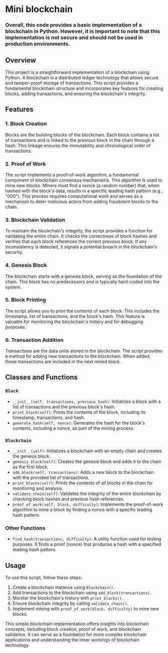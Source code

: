 # Mini blockchain

### Overall, this code provides a basic implementation of a blockchain in Python. However, it is important to note that this implementation is not secure and should not be used in production environments.

## Overview

This project is a straightforward implementation of a blockchain using Python. A blockchain is a distributed ledger technology that allows secure and tamper-proof storage of transactions. This script provides a fundamental blockchain structure and incorporates key features for creating blocks, adding transactions, and ensuring the blockchain's integrity.

## Features

### 1. Block Creation

Blocks are the building blocks of the blockchain. Each block contains a list of transactions and is linked to the previous block in the chain through a hash. This linkage ensures the immutability and chronological order of transactions.

### 2. Proof of Work

The script implements a proof-of-work algorithm, a fundamental component of blockchain consensus mechanisms. This algorithm is used to mine new blocks. Miners must find a nonce (a random number) that, when hashed with the block's data, results in a specific leading hash pattern (e.g., "000"). This process requires computational work and serves as a mechanism to deter malicious actors from adding fraudulent blocks to the chain.

### 3. Blockchain Validation

To maintain the blockchain's integrity, the script provides a function for validating the entire chain. It checks the correctness of block hashes and verifies that each block references the correct previous block. If any inconsistency is detected, it signals a potential breach in the blockchain's security.

### 4. Genesis Block

The blockchain starts with a genesis block, serving as the foundation of the chain. This block has no predecessors and is typically hard-coded into the system.

### 5. Block Printing

The script allows you to print the contents of each block. This includes the timestamp, list of transactions, and the block's hash. This feature is valuable for monitoring the blockchain's history and for debugging purposes.

### 6. Transaction Addition

Transactions are the data units stored in the blockchain. The script provides a method for adding new transactions to the blockchain. When added, these transactions are included in the next mined block.

## Classes and Functions

### `Block`

- `__init__(self, transactions, previous_hash)`: Initializes a block with a list of transactions and the previous block's hash.
- `print_block(self)`: Prints the contents of the block, including its timestamp, transactions, and hash.
- `generate_hash(self, nonce)`: Generates the hash for the block's contents, including a nonce, as part of the mining process.

### `Blockchain`

- `__init__(self)`: Initializes a blockchain with an empty chain and creates the genesis block.
- `genesis_block(self)`: Creates the genesis block and adds it to the chain as the first block.
- `add_block(self, transactions)`: Adds a new block to the blockchain with the provided list of transactions.
- `print_blocks(self)`: Prints the contents of all blocks in the chain for monitoring and analysis.
- `validate_chain(self)`: Validates the integrity of the entire blockchain by checking block hashes and previous hash references.
- `proof_of_work(self, block, difficulty)`: Implements the proof-of-work algorithm to mine a block by finding a nonce with a specific leading hash pattern.

### Other Functions

- `find_hash(transactions, difficulty)`: A utility function used for testing purposes. It finds a proof (nonce) that produces a hash with a specified leading hash pattern.

## Usage

To use this script, follow these steps:

1. Create a blockchain instance using `Blockchain()`.
2. Add transactions to the blockchain using `add_block(transactions)`.
3. Monitor the blockchain's history with `print_blocks()`.
4. Ensure blockchain integrity by calling `validate_chain()`.
5. Implement mining with `proof_of_work(block, difficulty)` to mine new blocks.

This simple blockchain implementation offers insights into blockchain concepts, including block creation, proof of work, and blockchain validation. It can serve as a foundation for more complex blockchain applications and understanding the inner workings of blockchain technology.
